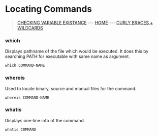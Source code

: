 # Locating Commands

> [CHECKING VARIABLE EXISTANCE](006_Checking_variable_existance.md) --- [HOME](../README.md) --- [CURLY BRACES + WILDCARDS](008_Curly_braces_and_Wildcards.md)


### which
Displays pathname of the file which would be executed. It does this by searching PATH for executable with same name as argument.
```
which COMMAND-NAME
```

### whereis
Used to locate binary, source and manual files for the command.
```
whereis COMMAND-NAME
```

### whatis
Displays one-line info of the command.
```
whatis COMMAND
```